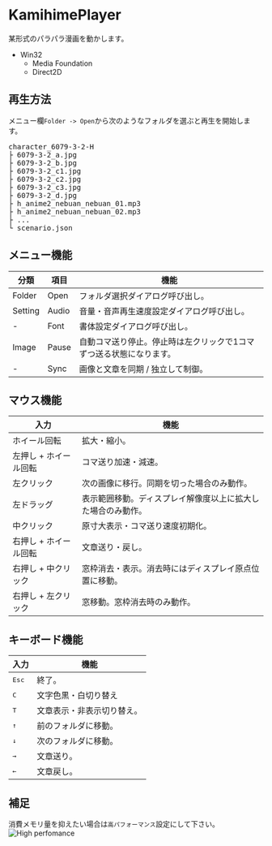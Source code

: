 # KamihimePlayer
某形式のパラパラ漫画を動かします。

- Win32
  - Media Foundation
  - Direct2D

## 再生方法

メニュー欄`Folder -> Open`から次のようなフォルダを選ぶと再生を開始します。
<pre>
character_6079-3-2-H
├ 6079-3-2_a.jpg
├ 6079-3-2_b.jpg
├ 6079-3-2_c1.jpg
├ 6079-3-2_c2.jpg
├ 6079-3-2_c3.jpg
├ 6079-3-2_d.jpg
├ h_anime2_nebuan_nebuan_01.mp3
├ h_anime2_nebuan_nebuan_02.mp3
├ ...
└ scenario.json
</pre>

## メニュー機能
| 分類 | 項目 | 機能 |
| ---- | ---- | ---- | 
| Folder | Open | フォルダ選択ダイアログ呼び出し。 |
| Setting | Audio |  音量・音声再生速度設定ダイアログ呼び出し。 |
| - | Font | 書体設定ダイアログ呼び出し。 |
| Image | Pause | 自動コマ送り停止。停止時は左クリックで1コマずつ送る状態になります。 |
| - | Sync | 画像と文章を同期 / 独立して制御。 |

## マウス機能
| 入力 | 機能 |
| ---- | ---- |
| ホイール回転 | 拡大・縮小。 |
| 左押し + ホイール回転 | コマ送り加速・減速。 |
| 左クリック | 次の画像に移行。同期を切った場合のみ動作。 |
| 左ドラッグ | 表示範囲移動。ディスプレイ解像度以上に拡大した場合のみ動作。 |
| 中クリック | 原寸大表示・コマ送り速度初期化。 |
| 右押し + ホイール回転 | 文章送り・戻し。 |
| 右押し + 中クリック | 窓枠消去・表示。消去時にはディスプレイ原点位置に移動。 |
| 右押し + 左クリック | 窓移動。窓枠消去時のみ動作。 |

## キーボード機能

| 入力 | 機能 |
| ---- | ---- |
| <kbd>Esc</kbd> | 終了。 |
| <kbd>C</kbd> | 文字色黒・白切り替え |
| <kbd>T</kbd> | 文章表示・非表示切り替え。 |
| <kbd>↑</kbd> | 前のフォルダに移動。 |
| <kbd>↓</kbd> | 次のフォルダに移動。 |
| <kbd>→</kbd> | 文章送り。 |
| <kbd>←</kbd> | 文章戻し。 |

## 補足

消費メモリ量を抑えたい場合は`高パフォーマンス`設定にして下さい。
![High perfomance](https://github.com/user-attachments/assets/dff482ac-2255-4cee-81dd-8d4b64e13d56)
